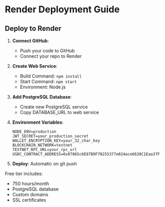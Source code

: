 # Render Deployment Guide

## Deploy to Render

1. **Connect GitHub**:
   - Push your code to GitHub
   - Connect your repo to Render

2. **Create Web Service**:
   - Build Command: `npm install`
   - Start Command: `npm start`
   - Environment: Node.js

3. **Add PostgreSQL Database**:
   - Create new PostgreSQL service
   - Copy DATABASE_URL to web service

4. **Environment Variables**:
   ```
   NODE_ENV=production
   JWT_SECRET=your_production_secret
   WALLET_ENCRYPTION_KEY=your_32_char_key
   BLOCKCHAIN_NETWORK=testnet
   TESTNET_RPC_URL=your_rpc_url
   USDC_CONTRACT_ADDRESS=0x07865c6E87B9F70255377e024ace6630C1Eaa37F
   ```

5. **Deploy**: Automatic on git push

Free tier includes:
- 750 hours/month
- PostgreSQL database
- Custom domains
- SSL certificates
